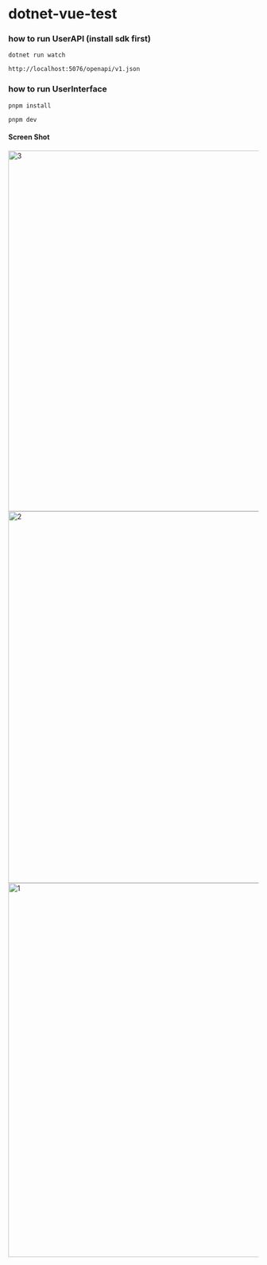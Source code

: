 # dotnet-vue-test

### how to run UserAPI  (install sdk first)
```
dotnet run watch
```
```
http://localhost:5076/openapi/v1.json
```

### how to run UserInterface
```
pnpm install

pnpm dev
```

#### Screen Shot
<img width="1270" height="725" alt="3" src="https://github.com/user-attachments/assets/7ffc6454-b69f-4c5a-ac87-b9bab3abafdb" />
<img width="1275" height="747" alt="2" src="https://github.com/user-attachments/assets/34cda08f-f15d-453b-96dc-c589117467be" />
<img width="1274" height="752" alt="1" src="https://github.com/user-attachments/assets/fb64e5cf-d1c2-4c44-b2c9-1b7b0195fc50" />
